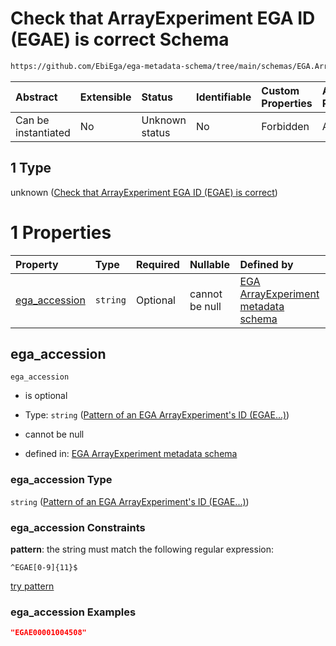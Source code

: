 # Check that ArrayExperiment EGA ID (EGAE) is correct Schema

```txt
https://github.com/EbiEga/ega-metadata-schema/tree/main/schemas/EGA.ArrayExperiment.json#/properties/object_id/allOf/1
```



| Abstract            | Extensible | Status         | Identifiable | Custom Properties | Additional Properties | Access Restrictions | Defined In                                                                          |
| :------------------ | :--------- | :------------- | :----------- | :---------------- | :-------------------- | :------------------ | :---------------------------------------------------------------------------------- |
| Can be instantiated | No         | Unknown status | No           | Forbidden         | Allowed               | none                | [EGA.ArrayExperiment.json*](../out/EGA.ArrayExperiment.json "open original schema") |

## 1 Type

unknown ([Check that ArrayExperiment EGA ID (EGAE) is correct](ega-1-properties-objects-ids-block-allof-check-that-arrayexperiment-ega-id-egae-is-correct.md))

# 1 Properties

| Property                        | Type     | Required | Nullable       | Defined by                                                                                                                                                                                                                                                                                                                                   |
| :------------------------------ | :------- | :------- | :------------- | :------------------------------------------------------------------------------------------------------------------------------------------------------------------------------------------------------------------------------------------------------------------------------------------------------------------------------------------- |
| [ega_accession](#ega_accession) | `string` | Optional | cannot be null | [EGA ArrayExperiment metadata schema](ega-1-properties-objects-ids-block-allof-check-that-arrayexperiment-ega-id-egae-is-correct-properties-pattern-of-an-ega-arrayexperiments-id-egae.md "https://github.com/EbiEga/ega-metadata-schema/tree/main/schemas/EGA.ArrayExperiment.json#/properties/object_id/allOf/1/properties/ega_accession") |

## ega_accession



`ega_accession`

*   is optional

*   Type: `string` ([Pattern of an EGA ArrayExperiment's ID (EGAE...)](ega-1-properties-objects-ids-block-allof-check-that-arrayexperiment-ega-id-egae-is-correct-properties-pattern-of-an-ega-arrayexperiments-id-egae.md))

*   cannot be null

*   defined in: [EGA ArrayExperiment metadata schema](ega-1-properties-objects-ids-block-allof-check-that-arrayexperiment-ega-id-egae-is-correct-properties-pattern-of-an-ega-arrayexperiments-id-egae.md "https://github.com/EbiEga/ega-metadata-schema/tree/main/schemas/EGA.ArrayExperiment.json#/properties/object_id/allOf/1/properties/ega_accession")

### ega_accession Type

`string` ([Pattern of an EGA ArrayExperiment's ID (EGAE...)](ega-1-properties-objects-ids-block-allof-check-that-arrayexperiment-ega-id-egae-is-correct-properties-pattern-of-an-ega-arrayexperiments-id-egae.md))

### ega_accession Constraints

**pattern**: the string must match the following regular expression: 

```regexp
^EGAE[0-9]{11}$
```

[try pattern](https://regexr.com/?expression=%5EEGAE%5B0-9%5D%7B11%7D%24 "try regular expression with regexr.com")

### ega_accession Examples

```json
"EGAE00001004508"
```
